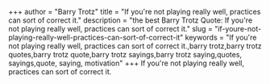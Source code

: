 +++
author = "Barry Trotz"
title = "If you're not playing really well, practices can sort of correct it."
description = "the best Barry Trotz Quote: If you're not playing really well, practices can sort of correct it."
slug = "if-youre-not-playing-really-well-practices-can-sort-of-correct-it"
keywords = "If you're not playing really well, practices can sort of correct it.,barry trotz,barry trotz quotes,barry trotz quote,barry trotz sayings,barry trotz saying,quotes, sayings,quote, saying, motivation"
+++
If you're not playing really well, practices can sort of correct it.
